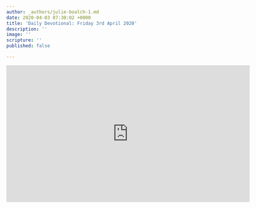 ```yaml
---
author: _authors/julie-boalch-1.md
date: 2020-04-03 07:30:02 +0000
title: 'Daily Devotional: Friday 3rd April 2020'
description: ''
image: ''
scripture: ''
published: false

---
```

<iframe src="https://player.vimeo.com/video/403481355" width="640" height="360" frameborder="0" allow="autoplay; fullscreen" allowfullscreen></iframe>
